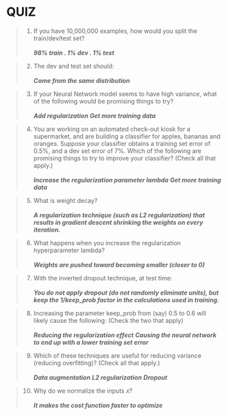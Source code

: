 QUIZ
==========

> 1. If you have 10,000,000 examples, how would you split the train/dev/test set?<br><br>
_**98% train . 1% dev . 1% test**_

> 2. The dev and test set should:<br><br>
_**Come from the same distribution**_

> 3. If your Neural Network model seems to have high variance, what of the following would be promising things to try?<br><br>
_**Add regularization**_
_**Get more training data**_

> 4. You are working on an automated check-out kiosk for a supermarket, and are building a classifier for apples, bananas and oranges. Suppose your classifier obtains a training set error of 0.5%, and a dev set error of 7%. Which of the following are promising things to try to improve your classifier? (Check all that apply.)<br><br>
_**Increase the regularization parameter lambda**_
_**Get more training data**_

> 5. What is weight decay?<br><br>
_**A regularization technique (such as L2 regularization) that results in gradient descent shrinking the weights on every iteration.**_

> 6. What happens when you increase the regularization hyperparameter lambda?<br><br>
_**Weights are pushed toward becoming smaller (closer to 0)**_

> 7. With the inverted dropout technique, at test time:<br><br>
_**You do not apply dropout (do not randomly eliminate units), but keep the 1/keep_prob factor in the calculations used in training.**_

> 8. Increasing the parameter keep_prob from (say) 0.5 to 0.6 will likely cause the following: (Check the two that apply)<br><br>
_**Reducing the regularization effect**_
_**Causing the neural network to end up with a lower training set error**_

> 9. Which of these techniques are useful for reducing variance (reducing overfitting)? (Check all that apply.)<br><br>
_**Data augmentation**_
_**L2 regularization**_
_**Dropout**_

> 10. Why do we normalize the inputs $x$?<br><br>
_**It makes the cost function faster to optimize**_